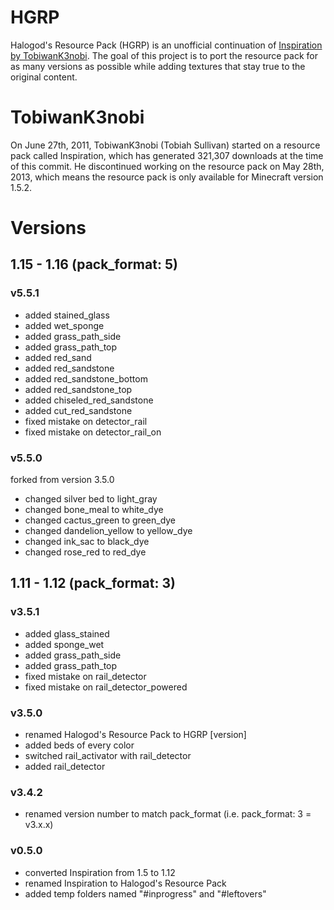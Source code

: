 # HGRP
Halogod's Resource Pack (HGRP) is an unofficial continuation of [Inspiration by TobiwanK3nobi](https://www.planetminecraft.com/texture-pack/inspiration-by-tobiwank3nobi/). The goal of this project is to port the resource pack for as many versions as possible while adding textures that stay true to the original content.

# TobiwanK3nobi
On June 27th, 2011, TobiwanK3nobi (Tobiah Sullivan) started on a resource pack called Inspiration, which has generated 321,307 downloads at the time of this commit. He discontinued working on the resource pack on May 28th, 2013, which means the resource pack is only available for Minecraft version 1.5.2.

# Versions
## 1.15 - 1.16 (pack_format: 5)
### v5.5.1
* added stained_glass
* added wet_sponge
* added grass_path_side
* added grass_path_top
* added red_sand
* added red_sandstone
* added red_sandstone_bottom
* added red_sandstone_top
* added chiseled_red_sandstone
* added cut_red_sandstone
* fixed mistake on detector_rail
* fixed mistake on detector_rail_on


### v5.5.0
forked from version 3.5.0
* changed silver bed to light_gray
* changed bone_meal to white_dye
* changed cactus_green to green_dye
* changed dandelion_yellow to yellow_dye
* changed ink_sac to black_dye
* changed rose_red to red_dye

## 1.11 - 1.12 (pack_format: 3)
### v3.5.1
* added glass_stained
* added sponge_wet
* added grass_path_side
* added grass_path_top
* fixed mistake on rail_detector
* fixed mistake on rail_detector_powered

### v3.5.0
* renamed Halogod's Resource Pack to HGRP [version]
* added beds of every color
* switched rail_activator with rail_detector
* added rail_detector

### v3.4.2
* renamed version number to match pack_format (i.e. pack_format: 3 = v3.x.x)

### v0.5.0
* converted Inspiration from 1.5 to 1.12
* renamed Inspiration to Halogod's Resource Pack
* added temp folders named "#inprogress" and "#leftovers"

